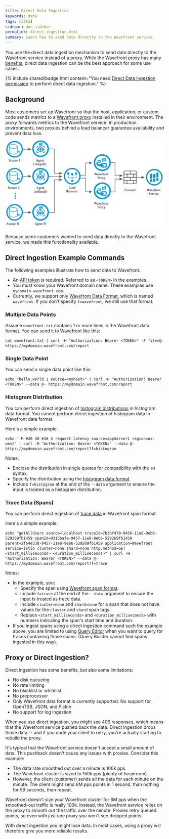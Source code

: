 ```yaml
---
title: Direct Data Ingestion
keywords: data
tags: [data]
sidebar: doc_sidebar
permalink: direct_ingestion.html
summary: Learn how to send data directly to the Wavefront service.
---
```


You use the direct data ingestion mechanism to send data directly to the Wavefront service instead of a proxy. While the Wavefront proxy has many [benefits](proxies.html#proxy-benefits), direct data ingestion can be the best approach for some use cases.

{% include shared/badge.html content="You need [Direct Data Ingestion permission](permissions_overview.html) to perform direct data ingestion." %}

## Background

Most customers set up Wavefront so that the host, application, or custom code sends metrics to a [Wavefront proxy](proxies.html) installed in their environment. The proxy forwards metrics to the Wavefront service. In production environments, two proxies behind a load balancer guarantee availability and prevent data loss.

![proxies behind load balancer](/images/proxy_deployment_load_balancer.png)

Because some customers wanted to send data directly to the Wavefront service, we made this functionality available.

## Direct Ingestion Example Commands

The following examples illustrate how to send data to Wavefront.
* An [API token](wavefront_api.html#generating-an-api-token) is required. Referred to as `<TOKEN>` in the examples.
* You must know your Wavefront domain name. These examples use `mydomain.wavefront.com`.
* Currently, we support only [Wavefront Data Format](wavefront_data_format.html), which is named `wavefront`. If you don't specify `f=wavefront`, we still use that format.

### Multiple Data Points

Assume `wavefront.txt` contains 1 or more lines in the Wavefront data format. You can send it to Wavefront like this:

```
cat wavefront.txt | curl -H "Authorization: Bearer <TOKEN>" -F file=@- https://mydomain.wavefront.com/report
```

### Single Data Point

You can send a single data point like this:
```
echo "hello.world 1 source=<myhost>" | curl -H "Authorization: Bearer <TOKEN>" --data @- https://mydomain.wavefront.com/report
```

### Histogram Distribution

You can perform direct ingestion of [histogram distributions](proxies_histograms.html#sending-histogram-distributions) in histogram data format. You cannot perform direct ingestion of histogram data in Wavefront data format.

Here's a simple example:
```
echo '!M #20 30 #10 5 request.latency source=appServer1 region=us-west' | curl -H "Authorization: Bearer <TOKEN>" --data @- https://mydomain.wavefront.com/report?f=histogram
```

Notes:
* Enclose the distribution in single quotes for compatibility with the `!M` syntax.
* Specify the distribution using the [histogram data format](proxies_histograms.html#sending-histogram-distributions).
* Include `f=histogram` at the end of the `--data` argument to ensure the input is treated as a histogram distribution.

### Trace Data (Spans)
You can perform direct ingestion of [trace data](tracing_basics.html#wavefront-trace-data) in Wavefront span format.

Here's a simple example:
```
echo "getAllUsers source=localhost traceId=7b3bf470-9456-11e8-9eb6-529269fb1459 spanId=0313bafe-9457-11e8-9eb6-529269fb1459 parent=2f64e538-9457-11e8-9eb6-529269fb1459 application=Wavefront service=istio cluster=none shard=none http.method=GET <start_milliseconds> <duration_milliseconds>" | curl -H "Authorization: Bearer <TOKEN>" --data @- https://mydomain.wavefront.com/report?f=trace
```

Notes:
* In the example, you:
  - Specify the span using [Wavefront span format](trace_data_details.html#wavefront-span-format).
  - Include `f=trace` at the end of the `--data` argument to ensure the input is treated as trace data.
  - Include `cluster=none` and `shard=none` for a span that does not have values for the `cluster` and `shard` span tags.
  - Replace `<start_milliseconds>` and `<duration_milliseconds>` with numbers indicating the span's start time and duration.
* If you ingest spans using a direct ingestion command such the example above, you are limited to using [Query Editor](trace_data_query.html#use-query-editor-power-users) when you want to query for traces containing those spans. (Query Builder cannot find spans ingested in this way).


## Proxy or Direct Ingestion?

Direct ingestion has some benefits, but also some limitations:

* No disk queueing
* No rate limiting
* No blacklist or whitelist
* No preprocessor
* Only Wavefront data format is currently supported. No support for OpenTSB, JSON, and Pickle
* No support for log ingestion

When you use direct ingestion, you might see 406 responses, which means that the Wavefront service pushed back the data. Direct ingestion drops those data -- and if you code your client to retry, you're actually starting to rebuild the proxy.

It's typical that the Wavefront service doesn't accept a small amount of data. This pushback doesn't cause any issues with proxies. Consider this example:
* The data rate smoothed out over a minute is 100k pps.
* The Wavefront cluster is sized to 150k pps (plenty of headroom).
* However, the client (customer) sends all the data for each minute on the minute. The client might send 6M pps points in 1 second, than nothing for 59 seconds, then repeat.

Wavefront doesn't size your Wavefront cluster for 6M pps when the smoothed-out traffic is really 100k. Instead, the Wavefront service relies on the proxy to smooth out the traffic over the minute. Proxies retry queued points, so even with just one proxy you won't see dropped points.

With direct ingestion you might lose data. In most cases, using a proxy will therefore give you more reliable results.
